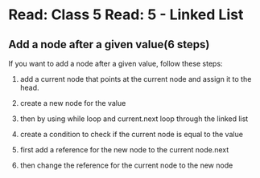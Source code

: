 # Read: Class 5 Read: 5 - Linked List

## Add a node after a given value(6 steps)

If you want to add a node after a given value, follow these steps:

1. add a current node that points at the current node and assign it to the head.

2. create a new node for the value

3. then by using while loop and current.next loop through the linked list

4. create a condition to check if the current node is equal to the value

5. first add a reference for the new node to the current node.next

6. then change the reference for the current node to the new node
